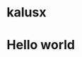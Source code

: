 # kalusx
<!DOCTYPE html>
<html lang="en">
<head>
<meta charset="utf-8">
<title> Welcome to my world</title>
</head>
<body>
    <h1>Hello world</h1>
</body>
</html>
